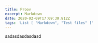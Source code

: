 ```yaml
---
title: Proov
excerpt: Markdown
date: 2020-02-09T17:09:30.812Z
tags: 'List [ "Markdown", "Test files" ]'
---
```

sadasdasdasdasd
